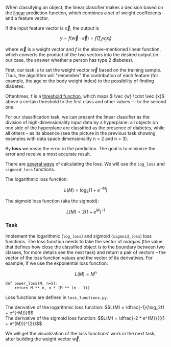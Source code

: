 When classifying an object, the linear classifier makes a decision based on the [linear](https://ru.wikipedia.org/wiki/%D0%9B%D0%B8%D0%BD%D0%B5%D0%B9%D0%BD%D0%B0%D1%8F_%D1%84%D1%83%D0%BD%D0%BA%D1%86%D0%B8%D1%8F) prediction function, which combines a set of weight coefficients and a feature vector.

If the input feature vector is $\vec {x}$, the output is

$$y=f(\vec {w} \cdot \vec {x}) = f ( \sum_{j} w_{j} x_{j})$$

where $\vec {w}$ is a weight vector and $f$ is the above-mentioned linear function, which converts the product of the two vectors into the desired output (in our case, the answer whether a person has type 2 diabetes).

First, our task is to set the weight vector $\vec {w}$ based on the training sample. Thus, the algorithm will "remember" the contribution of each feature (for example, the age or the body weight index) to the possibility of finding diabetes.

Oftentimes, f is a [threshold function](https://neerc.ifmo.ru/wiki/index.php?title=%D0%9F%D0%BE%D1%80%D0%BE%D0%B3%D0%BE%D0%B2%D0%B0%D1%8F_%D1%84%D1%83%D0%BD%D0%BA%D1%86%D0%B8%D1%8F), which maps $ \vec {w} \cdot \vec {x}$ above a certain threshold to the first class and other values — to the second one.

For our classification task, we can present the linear classifier as the division of high-dimensionality input data by a hyperplane: all objects on one side of the hyperplane are classified as the presence of diabetes, while all others – as its absence (see the picture in the previous task showing examples with data space dimensionality n = 2 and n = 3).

By **loss** we mean the error in the prediction. The goal is to minimize the error and receive a most accurate result.

There are [several ways](https://en.wikipedia.org/wiki/Loss_functions_for_classification) of calculating the loss. We will use the `log_loss` and `sigmoid_loss` functions.

The logarithmic loss function:

$$L(M) = \log_2(1 + e^{-M})$$

The sigmoid loss function (aka the sigmoid):

$$L(M) = 2(1 + e^{M})^{-1}$$

### Task

Implement the logarithmic (`log_loss`) and sigmoid (`sigmoid_loss`) loss functions. The loss function needs to take the vector of *margins* (the value that defines how close the classified object is to the boundary between two classes, for more details see the next task) and return a pair of vectors – the vector of the loss function values and the vector of its derivatives. For example, if we use
the exponential loss function:

$$L(M) = {M}^{n}$$

    def power_loss(M, n=5):
        return M ** n, n * (M ** (n - 1))

Loss functions are defined in `loss_functions.py`.

<div class="hint">
The derivative of the logarithmic loss function:
$$L(M) = \dfrac{-1}{\log_2(1 + e^{-M})}$$
</div>

<div class="hint">
The derivative of the sigmoid loss function:
$$L(M) = \dfrac{-2 * e^{M}}{{(1 + e^{M})}^{2}}$$
</div>

We will get the visualization of the loss functions' work in the next task, after building the weight vector $\vec{w}$.